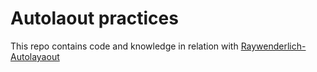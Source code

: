 # Autolaout practices

This repo contains code and knowledge in relation with [Raywenderlich-Autolayaout](https://www.raywenderlich.com/books/auto-layout-by-tutorials/)